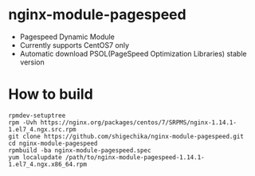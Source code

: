 # nginx-module-pagespeed

- Pagespeed Dynamic Module
- Currently supports CentOS7 only
- Automatic download PSOL(PageSpeed Optimization Libraries) stable version

# How to build

    rpmdev-setuptree
    rpm -Uvh https://nginx.org/packages/centos/7/SRPMS/nginx-1.14.1-1.el7_4.ngx.src.rpm
    git clone https://github.com/shigechika/nginx-module-pagespeed.git
    cd nginx-module-pagespeed
    rpmbuild -ba nginx-module-pagespeed.spec
    yum localupdate /path/to/nginx-module-pagespeed-1.14.1-1.el7_4.ngx.x86_64.rpm
